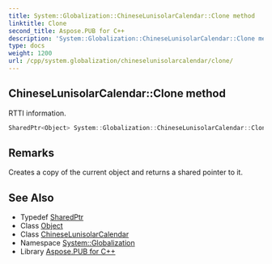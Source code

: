 ```yaml
---
title: System::Globalization::ChineseLunisolarCalendar::Clone method
linktitle: Clone
second_title: Aspose.PUB for C++
description: 'System::Globalization::ChineseLunisolarCalendar::Clone method. RTTI information in C++.'
type: docs
weight: 1200
url: /cpp/system.globalization/chineselunisolarcalendar/clone/
---
```

## ChineseLunisolarCalendar::Clone method


RTTI information.

```cpp
SharedPtr<Object> System::Globalization::ChineseLunisolarCalendar::Clone() override
```

## Remarks


Creates a copy of the current object and returns a shared pointer to it. 
## See Also

* Typedef [SharedPtr](../../../system/sharedptr/)
* Class [Object](../../../system/object/)
* Class [ChineseLunisolarCalendar](../)
* Namespace [System::Globalization](../../)
* Library [Aspose.PUB for C++](../../../)
